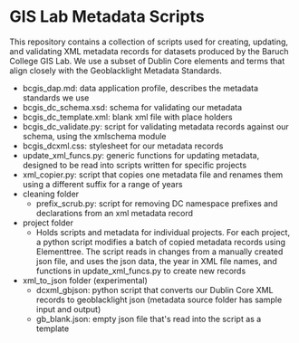 # GIS Lab Metadata Scripts

This repository contains a collection of scripts used for creating, updating, and validating XML metadata records for datasets produced by the Baruch College GIS Lab. We use a subset of Dublin Core elements and terms that align closely with the Geoblacklight Metadata Standards.

* bcgis_dap.md: data application profile, describes the metadata standards we use
* bcgis_dc_schema.xsd: schema for validating our metadata
* bcgis_dc_template.xml:  blank xml file with place holders
* bcgis_dc_validate.py: script for validating metadata records against our schema, using the xmlschema module
* bcgis_dcxml.css: stylesheet for our metadata records
* update_xml_funcs.py: generic functions for updating metadata, designed to be read into scripts written for specific projects
* xml_copier.py: script that copies one metadata file and renames them using a different suffix for a range of years
* cleaning folder
  * prefix_scrub.py: script for removing DC namespace prefixes and declarations from an xml metadata record
* project folder
  * Holds scripts and metadata for individual projects. For each project, a python script modifies a batch of copied metadata records using Elementtree. The script reads in changes from a manually created json file, and uses the json data, the year in XML file names, and functions in update_xml_funcs.py to create new records
* xml_to_json folder (experimental)
  * dcxml_gbjson: python script that converts our Dublin Core XML records to geoblacklight json (metadata source folder has sample input and output)
  * gb_blank.json: empty json file that's read into the script as a template